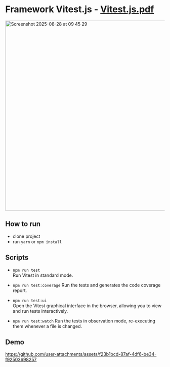 # Framework Vitest.js - [Vitest.js.pdf](https://github.com/user-attachments/files/22026973/Vitest.js.pdf)

<img width="800" height="600" alt="Screenshot 2025-08-28 at 09 45 29" src="https://github.com/user-attachments/assets/ec88115e-b7e3-41eb-a67e-cd6ee5c78c7d" />




## How to run
- clone project
- run `yarn` or `npm install`

## Scripts
- `npm run test`  
  Run Vitest in standard mode.

- `npm run test:coverage`
  Run the tests and generates the code coverage report.

- `npm run test:ui`  
  Open the Vitest graphical interface in the browser, allowing you to view and run tests interactively.

- `npm run test:watch`
  Run the tests in observation mode, re-executing them whenever a file is changed.

## Demo

https://github.com/user-attachments/assets/f23b1bcd-87af-4df6-be34-f92503698257

